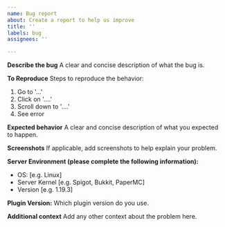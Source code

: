 ```yaml
---
name: Bug report
about: Create a report to help us improve
title: ''
labels: bug
assignees: ''

---
```


**Describe the bug**
A clear and concise description of what the bug is.

**To Reproduce**
Steps to reproduce the behavior:
1. Go to '...'
2. Click on '....'
3. Scroll down to '....'
4. See error

**Expected behavior**
A clear and concise description of what you expected to happen.

**Screenshots**
If applicable, add screenshots to help explain your problem.

**Server Environment (please complete the following information):**
 - OS: [e.g. Linux]
 - Server Kernel [e.g. Spigot, Bukkit, PaperMC]
 - Version [e.g. 1.19.3]

**Plugin Version:**
Which plugin version do you use.

**Additional context**
Add any other context about the problem here.
